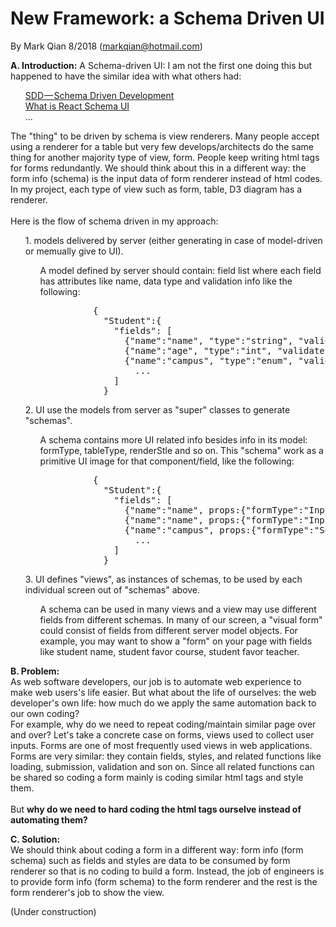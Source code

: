 New Framework: a Schema Driven UI
=================================

By Mark Qian 8/2018 (markqian@hotmail.com)

<b>A. Introduction:</b> 
A Schema-driven UI: I am not the first one doing this but happened to have the similar idea with what others had:<br/>
<ul>
  <a href="https://medium.com/@hintology/sdd-schema-driven-development-f1d232d73ea6" target=_blank>SDD — Schema Driven Development</a><br/>
  <a href="https://www.npmjs.com/package/react-schema-u" target=_blank>What is React Schema UI</a><br/>
  ...
</ul>
The "thing" to be driven by schema is view renderers. Many people accept using a renderer for a table but very few develops/architects do the same thing for another majority type of view, form.  People keep writing html tags for forms redundantly. We should think about this in a different way: the form info (schema) is the input data of form renderer instead of html codes. In my project, each type of view such as form, table, D3 diagram has a renderer.
<br/></br/>
Here is the flow of schema driven in my approach:<br/>
<ul>
  <div>1. models delivered by server (either generating in case of model-driven or memually give to UI).<br/>
      <ul>
        <p> A model defined by server should contain: field list where each field has attributes like name, data type and validation info like the following:<br/>
<pre>
          {
            "Student":{
              "fields": [
                {"name":"name", "type":"string", "validate":["required"]},
                {"name":"age", "type":"int", "validate":["required", "int"]},
                {"name":"campus", "type":"enum", "validate":["required", "int"], "typeMap":{"0":"Hayward", "1":"San Jose", "2":"SF"},
                  ...
              ]  
            }
</pre> 
        </p>
      </ul>
  </div>
  <div>2. UI use the models from server as "super" classes to generate "schemas".
    <ul>
        <p> A schema contains more UI related info besides info in its model: formType, tableType, renderStle and so on. This "schema" work as a primitive UI image for that component/field, like the following:<br/>
<pre>
          {
            "Student":{
              "fields": [
                {"name":"name", props:{"formType":"Input", "tableType":"text"}},
                {"name":"name", props:{"formType":"Input", "tableType":"text"}},
                {"name":"campus", props:{"formType":"Select", "tableType":"text", "typeList":["2", "0", "1"]}},
                  ...
              ]  
            }
</pre>
      </p>
      </ul>
  </div>
  <div>3. UI defines "views", as instances of schemas, to be used by each individual screen out of "schemas" above.
    <ul>
        <p> A schema can be used in many views and a view may use different fields from different schemas. In many of our screen, a "visual form" could consist of fields from different server model  objects. For example, you may want to show a "form" on your page with fields like student name, student favor course, student favor teacher.  </p>
      </ul>
  </div>
</ul>

<b>B. Problem:</b><br/>
As web software developers, our job is to automate web experience to make web users's life easier. But what about the life of ourselves: the web developer's own life: how much do we apply the same automation back to our own coding?<br/> 
For example, why do we need to repeat coding/maintain similar page over and over? Let's take a concrete case on forms, views used to collect user inputs. Forms are one of most frequently used views in web applications. Forms are very similar: they contain fields, styles, and related functions like loading, submission, validation and son on. Since all related functions can be shared so coding a form mainly is coding similar html tags and style them.<br/><br/>
But <b>why do we need to hard coding the html tags ourselve instead of automating them?</b> 

<b>C. Solution:</b><br/>
We should think about coding a form in a different way: form info (form schema) such as fields and styles are data to be consumed by form renderer so that is no coding to build a form. Instead, the job of engineers is to provide form info (form schema) to the form renderer and the rest is the form renderer's job to show the view.    


(Under construction)
